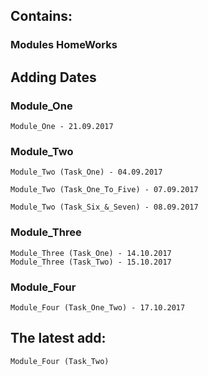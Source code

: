 ## Contains:

### Modules HomeWorks


## Adding Dates

### Module_One
```
Module_One - 21.09.2017
```
### Module_Two
```
Module_Two (Task_One) - 04.09.2017

Module_Two (Task_One_To_Five) - 07.09.2017

Module_Two (Task_Six_&_Seven) - 08.09.2017

```
### Module_Three
```
Module_Three (Task_One) - 14.10.2017
Module_Three (Task_Two) - 15.10.2017
```
### Module_Four
```
Module_Four (Task_One_Two) - 17.10.2017
```
## The latest add:
```
Module_Four (Task_Two)
```
